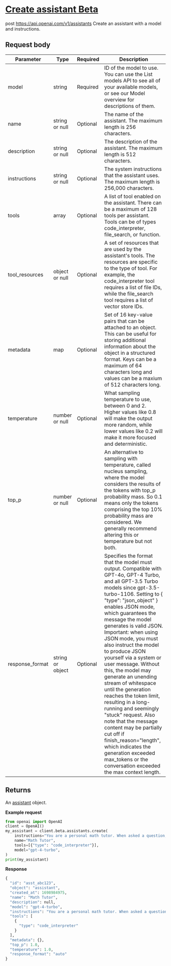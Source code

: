 # [Create assistant Beta](/docs/api-reference/assistants/createAssistant)
post https://api.openai.com/v1/assistants 
Create an assistant with a model and instructions. 
## Request body 
| Parameter | Type   | Required | Description|
| --- | --- | --- | --- |
| model | string | Required | ID of the model to use. You can use the                   List models API                   to see all of your available models, or see our                   Model overview for                   descriptions of them.| 
| name | string or null | Optional | The name of the assistant. The maximum length is 256                   characters.| 
| description | string or null | Optional | The description of the assistant. The maximum length is 512                   characters.| 
| instructions | string or null | Optional | The system instructions that the assistant uses. The maximum                   length is 256,000 characters.| 
| tools | array | Optional | A list of tool enabled on the assistant. There can be a                   maximum of 128 tools per assistant. Tools can be of types                   code_interpreter, file_search, or                   function.| 
| tool_resources | object or null | Optional | A set of resources that are used by the assistant's tools. The                   resources are specific to the type of tool. For example, the                   code_interpreter tool requires a list of file                   IDs, while the file_search tool requires a list                   of vector store IDs.| 
| metadata | map | Optional | Set of 16 key-value pairs that can be attached to an object.                   This can be useful for storing additional information about                   the object in a structured format. Keys can be a maximum of 64                   characters long and values can be a maxium of 512 characters                   long.| 
| temperature | number or null | Optional | What sampling temperature to use, between 0 and 2. Higher                   values like 0.8 will make the output more random, while lower                   values like 0.2 will make it more focused and deterministic.| 
| top_p | number or null | Optional | An alternative to sampling with temperature, called nucleus                   sampling, where the model considers the results of the tokens                   with top_p probability mass. So 0.1 means only the tokens                   comprising the top 10% probability mass are considered.                                     We generally recommend altering this or temperature but not                   both.| 
| response_format | string or object | Optional | Specifies the format that the model must output. Compatible                   with GPT-4o,                   GPT-4 Turbo,                   and all GPT-3.5 Turbo models since                   gpt-3.5-turbo-1106.                                     Setting to { "type": "json_object" } enables JSON                   mode, which guarantees the message the model generates is                   valid JSON.                   Important: when using JSON mode, you                   must also instruct the model to produce JSON                   yourself via a system or user message. Without this, the model                   may generate an unending stream of whitespace until the                   generation reaches the token limit, resulting in a                   long-running and seemingly "stuck" request. Also note that the                   message content may be partially cut off if                   finish_reason="length", which indicates the                   generation exceeded max_tokens or the                   conversation exceeded the max context length.| 
## Returns 
An
                [assistant](/docs/api-reference/assistants/object)
                object. 

**Example request**
```python
from openai import OpenAI
client = OpenAI()
my_assistant = client.beta.assistants.create(
    instructions="You are a personal math tutor. When asked a question, write and run Python code to answer the question.",
    name="Math Tutor",
    tools=[{"type": "code_interpreter"}],
    model="gpt-4-turbo",
)
print(my_assistant)
```

**Response**
```python
{
  "id": "asst_abc123",
  "object": "assistant",
  "created_at": 1698984975,
  "name": "Math Tutor",
  "description": null,
  "model": "gpt-4-turbo",
  "instructions": "You are a personal math tutor. When asked a question, write and run Python code to answer the question.",
  "tools": [
    {
      "type": "code_interpreter"
    }
  ],
  "metadata": {},
  "top_p": 1.0,
  "temperature": 1.0,
  "response_format": "auto"
}
```
